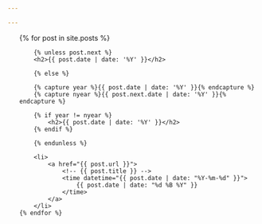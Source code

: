 ```yaml
---

---
```


<ul>
    {% for post in site.posts %}

        {% unless post.next %}
        <h2>{{ post.date | date: '%Y' }}</h2>

        {% else %}

        {% capture year %}{{ post.date | date: '%Y' }}{% endcapture %}
        {% capture nyear %}{{ post.next.date | date: '%Y' }}{% endcapture %}

        {% if year != nyear %}
            <h2>{{ post.date | date: '%Y' }}</h2>
        {% endif %}

        {% endunless %}

        <li>
            <a href="{{ post.url }}">
                <!-- {{ post.title }} -->
                <time datetime="{{ post.date | date: "%Y-%m-%d" }}">
                    {{ post.date | date: "%d %B %Y" }}
                </time>
            </a>
        </li>
    {% endfor %}
</ul>